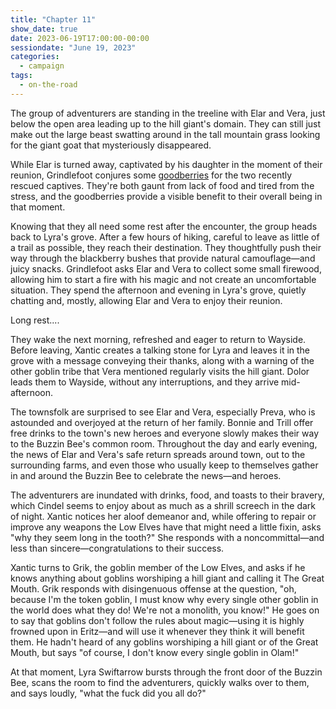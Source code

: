 ```yaml
---
title: "Chapter 11"
show_date: true
date: 2023-06-19T17:00:00-00:00
sessiondate: "June 19, 2023"
categories:
  - campaign
tags:
  - on-the-road
---
```


The group of adventurers are standing in the treeline with Elar and Vera, just below the
open area leading up to the hill giant's domain. They can still just make out the large
beast swatting around in the tall mountain grass looking for the giant goat that mysteriously
disappeared.

While Elar is turned away, captivated by his daughter in the moment of their reunion,
Grindlefoot conjures some [goodberries](https://www.dndbeyond.com/spells/goodberry) for
the two recently rescued captives. They're both gaunt from lack of food and tired from
the stress, and the goodberries provide a visible benefit to their overall being in that
moment.

Knowing that they all need some rest after the encounter, the group heads back to Lyra's
grove. After a few hours of hiking, careful to leave as little of a trail as possible, they
reach their destination. They thoughtfully push their way through the blackberry bushes
that provide natural camouflage—and juicy snacks. Grindlefoot asks Elar and Vera to collect
some small firewood, allowing him to start a fire with his magic and not create an
uncomfortable situation. They spend the afternoon and evening in Lyra's grove, quietly
chatting and, mostly, allowing Elar and Vera to enjoy their reunion.

Long rest....

They wake the next morning, refreshed and eager to return to Wayside. Before leaving,
Xantic creates a talking stone for Lyra and leaves it in the grove with a message conveying
their thanks, along with a warning of the other goblin tribe that Vera mentioned regularly
visits the hill giant. Dolor leads them to Wayside, without any interruptions, and they
arrive mid-afternoon.

The townsfolk are surprised to see Elar and Vera, especially Preva, who is astounded and
overjoyed at the return of her family. Bonnie and Trill offer free drinks to the town's
new heroes and everyone slowly makes their way to the Buzzin Bee's common room.
Throughout the day and early evening, the news of Elar and Vera's safe return spreads
around town, out to the surrounding farms, and even those who usually keep to themselves
gather in and around the Buzzin Bee to celebrate the news—and heroes. 

The adventurers are inundated with drinks, food, and toasts to their bravery, which Cindel
seems to enjoy about as much as a shrill screech in the dark of night. Xantic notices
her aloof demeanor and, while offering to repair or improve any weapons the Low Elves have
that might need a little fixin, asks "why they seem long in the tooth?" She responds with
a noncommittal—and less than sincere—congratulations to their success.

Xantic turns to Grik, the goblin member of the Low Elves, and asks if he knows anything
about goblins worshiping a hill giant and calling it The Great Mouth. Grik responds with
disingenuous offense at the question, "oh, because I'm the token goblin, I must know why
every single other goblin in the world does what they do! We're not a monolith, you know!"
He goes on to say that goblins don't follow the rules about magic—using it is highly
frowned upon in Eritz—and will use it whenever they think it will benefit them. He hadn't
heard of any goblins worshiping a hill giant or of the Great Mouth, but says "of course,
I don't know every single goblin in Olam!"

At that moment, Lyra Swiftarrow bursts through the front door of the Buzzin Bee, scans the
room to find the adventurers, quickly walks over to them, and says loudly, "what the
fuck did you all do?"



<!-- em dash: — | kebyoard shortcut = Option + Shift + Dash (-) -->
